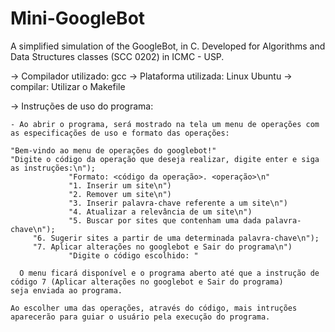 # Mini-GoogleBot
A simplified simulation of the GoogleBot, in C. Developed for Algorithms and Data Structures classes (SCC 0202) in ICMC - USP.


 -> Compilador utilizado: gcc
 -> Plataforma utilizada: Linux Ubuntu
 -> compilar: Utilizar o Makefile

 -> Instruções de uso do programa:
	
	- Ao abrir o programa, será mostrado na tela um menu de operações com as especificações de uso e formato das operações: 
	
	"Bem-vindo ao menu de operações do googlebot!"
	"Digite o código da operação que deseja realizar, digite enter e siga as instruções:\n");
                 "Formato: <código da operação>. <operação>\n"
                 "1. Inserir um site\n")
                 "2. Remover um site\n")
                 "3. Inserir palavra-chave referente a um site\n")
                 "4. Atualizar a relevância de um site\n")
                 "5. Buscar por sites que contenham uma dada palavra-chave\n");
		 "6. Sugerir sites a partir de uma determinada palavra-chave\n");	
		 "7. Aplicar alterações no googlebot e Sair do programa\n")
                 "Digite o código escolhido: "

	  O menu ficará disponível e o programa aberto até que a instrução de código 7 (Aplicar alterações no googlebot e Sair do programa)
	seja enviada ao programa.

	Ao escolher uma das operações, através do código, mais intruções aparecerão para guiar o usuário pela execução do programa.
